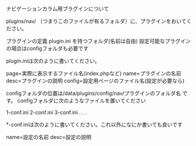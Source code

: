 ナビゲーションカラム用プラグインについて

plugins/nav/
（つまりこのファイルが有るフォルダ）に、プラグインをおいてください。

プラグインの定義
plugin.ini
を持つフォルダ(名前は自由)
設定可能なプラグインの場合はconfigフォルダも必要です

plugin.iniは次のように書いてください。

page=実際に表示するファイル名(index.phpなど)
name=プラグインの名前
desc=プラグインの説明
config=設定用ページのファイル名(設定が必要なら)

configフォルダの位置は/data/plugins/config/nav/プラグインのフォルダ名
です。
configフォルダに次のようなファイルを置いてください

1-conf.ini
2-conf.ini
3-conf.ini
.
.
.

*-conf.iniは次のように書いてください。これ以外になにか書いても良いです

name=設定の名前
desc=設定の説明